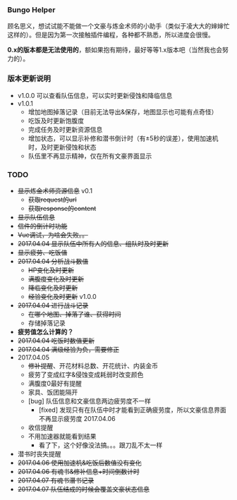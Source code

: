 ### Bungo Helper
顾名思义，想试试能不能做一个文豪与炼金术师的小助手（类似于凌大大的婶婶忙这样的）。但是因为第一次接触插件编程，各种都不熟悉，所以进度会很慢。

**0.x的版本都是无法使用的**，额如果抱有期待，最好等等1.x版本吧（当然我也会努力的）。

### 版本更新说明
- v1.0.0 可以查看队伍信息，可以实时更新侵蚀和降临信息
- v1.0.1
  - 增加地图掉落记录（目前无法导出&保存，地图显示也可能有点奇怪）
  - 吃饭及时更新饱腹度
  - 完成任务及时更新资源信息
  - 增加状态，可以显示补修和潜书倒计时（有±5秒的误差），使用加速机时，及时更新侵蚀和状态
  - 队伍里不再显示精神，仅在所有文豪界面显示

### TODO
- <del>显示炼金术师资源信息</del> v0.1
  - <del>获取request的url</del>
  - <del>获取response的content</del>
- <del>显示队伍信息</del>
- <del>信件的倒计时功能</del>
- <del>Vue调试，为啥会失败。。</del>
- <del>2017.04.04 显示队伍中所有人的信息、组队时及时更新</del>
- <del>显示疲劳、吃饭值</del>
- <del>2017.04.04 分析战斗数值</del>
  - <del>HP变化及时更新</del>
  - <del>满腹度变化及时更新</del>
  - <del>降临变化及时更新</del>
  - <del>经验变化及时更新</del> v1.0.0
- <del>2017.04.04 进行战斗记录</del>
  - <del>在哪个地图、掉落了谁、获得时间</del>
  - 存储掉落记录
- **疲劳值怎么计算的？**
- <del>2017.04.04 吃饭时数值更新</del>
- <del>2017.04.04 满级经验为负，需要修正</del>
- 2017.04.05
  - <del>修补提醒</del>、开花材料总数、开花统计、内装金币
  - 疲劳了变成红字&侵蚀变成耗弱时改变颜色
  - 满腹度0最好有提醒
  - 家具、饭团能隔开
  - [bug] 队伍信息和文豪信息两边疲劳度不一样
    - [fixed] 发现只有在队伍中时才能看到正确疲劳度，所以文豪信息界面不再显示疲劳度 2017.04.06
  - 收信提醒
  - 不用加速器就能看到结果
    - 看了下，这个好像没法搞。。。跟刀乱不太一样
- 潜书时丧失提醒
- <del>2017.04.06 使用加速机&吃饭后数值没有变化</del>
- <del>2017.04.06 有魂书&修补信息+时间倒数计时</del>
- <del>2017.04.07 有魂书潜书记录</del>
- <del>2017.04.07 队伍结成的时候会覆盖文豪状态信息</del>

